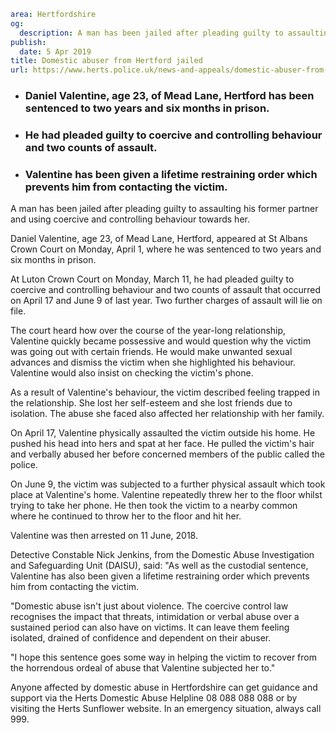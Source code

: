 ```yaml
area: Hertfordshire
og:
  description: A man has been jailed after pleading guilty to assaulting his former partner and using coercive and controlling behaviour towards her.
publish:
  date: 5 Apr 2019
title: Domestic abuser from Hertford jailed
url: https://www.herts.police.uk/news-and-appeals/domestic-abuser-from-hertford-jailed-0023a
```

* ### Daniel Valentine, age 23, of Mead Lane, Hertford has been sentenced to two years and six months in prison.

 * ### He had pleaded guilty to coercive and controlling behaviour and two counts of assault.

 * ### Valentine has been given a lifetime restraining order which prevents him from contacting the victim.

A man has been jailed after pleading guilty to assaulting his former partner and using coercive and controlling behaviour towards her.

Daniel Valentine, age 23, of Mead Lane, Hertford, appeared at St Albans Crown Court on Monday, April 1, where he was sentenced to two years and six months in prison.

At Luton Crown Court on Monday, March 11, he had pleaded guilty to coercive and controlling behaviour and two counts of assault that occurred on April 17 and June 9 of last year. Two further charges of assault will lie on file.

The court heard how over the course of the year-long relationship, Valentine quickly became possessive and would question why the victim was going out with certain friends. He would make unwanted sexual advances and dismiss the victim when she highlighted his behaviour. Valentine would also insist on checking the victim's phone.

As a result of Valentine's behaviour, the victim described feeling trapped in the relationship. She lost her self-esteem and she lost friends due to isolation. The abuse she faced also affected her relationship with her family.

On April 17, Valentine physically assaulted the victim outside his home. He pushed his head into hers and spat at her face. He pulled the victim's hair and verbally abused her before concerned members of the public called the police.

On June 9, the victim was subjected to a further physical assault which took place at Valentine's home. Valentine repeatedly threw her to the floor whilst trying to take her phone. He then took the victim to a nearby common where he continued to throw her to the floor and hit her.

Valentine was then arrested on 11 June, 2018.

Detective Constable Nick Jenkins, from the Domestic Abuse Investigation and Safeguarding Unit (DAISU), said: "As well as the custodial sentence, Valentine has also been given a lifetime restraining order which prevents him from contacting the victim.

"Domestic abuse isn't just about violence. The coercive control law recognises the impact that threats, intimidation or verbal abuse over a sustained period can also have on victims. It can leave them feeling isolated, drained of confidence and dependent on their abuser.

"I hope this sentence goes some way in helping the victim to recover from the horrendous ordeal of abuse that Valentine subjected her to."

Anyone affected by domestic abuse in Hertfordshire can get guidance and support via the Herts Domestic Abuse Helpline 08 088 088 088 or by visiting the Herts Sunflower website. In an emergency situation, always call 999.
